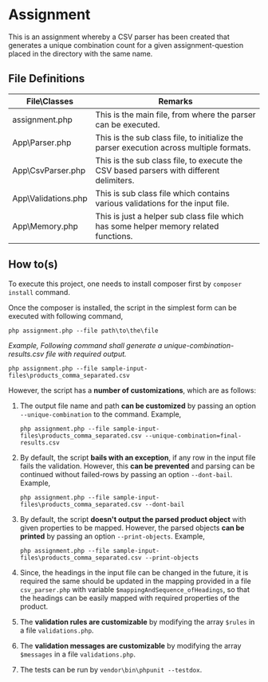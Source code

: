 # Assignment
This is an assignment whereby a CSV parser has been created that generates a unique combination count for a given assignment-question placed in the directory with the same name.

## File Definitions
| File\Classes   |      Remarks      |
|----------|-------------|
| assignment.php |  This is the main file, from where the parser can be executed. |
| App\Parser.php | This is the sub class file, to initialize the parser execution across multiple formats. |
| App\CsvParser.php | This is the sub class file, to execute the CSV based parsers with different delimiters. |
| App\Validations.php | This is sub class file which contains various validations for the input file. |
| App\Memory.php | This is just a helper sub class file which has some helper memory related functions. |

## How to(s)
To execute this project, one needs to install composer first by `composer install` command. 

Once the composer is installed, the script in the simplest form can be executed with following command,

`php assignment.php --file path\to\the\file`

*Example, Following command shall generate a unique-combination-results.csv file with required output.*

`php assignment.php --file sample-input-files\products_comma_separated.csv` 

However, the script has a **number of customizations**, which are as follows:

1. The output file name and path **can be customized** by passing an option `--unique-combination` to the command. Example,

    `php assignment.php --file sample-input-files\products_comma_separated.csv --unique-combination=final-results.csv`
2. By default, the script **bails with an exception**, if any row in the input file fails the validation. However, this **can be prevented** and parsing can be continued without failed-rows by passing an option `--dont-bail`. Example,

    `php assignment.php --file sample-input-files\products_comma_separated.csv --dont-bail`
3. By default, the script **doesn't output the parsed product object** with given properties to be mapped. However, the parsed objects **can be printed** by passing an option `--print-objects`. Example,

    `php assignment.php --file sample-input-files\products_comma_separated.csv --print-objects`
4. Since, the headings in the input file can be changed in the future, it is required the same should be updated in the mapping provided in a file `csv_parser.php` with variable `$mappingAndSequence_ofHeadings`, so that the headings can be easily mapped with required properties of the product.
5. The **validation rules are customizable** by modifying the array `$rules` in a file `validations.php`.
6. The **validation messages are customizable** by modifying the array `$messages` in a file `validations.php`.
7. The tests can be run by `vendor\bin\phpunit --testdox`.
